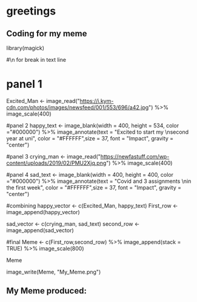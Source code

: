 # greetings
## Coding for my meme
library(magick)

#\n for break in text line

# panel 1
Excited_Man <- image_read("https://i.kym-cdn.com/photos/images/newsfeed/001/553/696/a42.jpg") %>%
  image_scale(400)



#panel 2
happy_text <- image_blank(width = 400, height = 534, color ="#000000") %>% 
  image_annotate(text = "Excited to start my \nsecond year at uni",
                 color = "#FFFFFF",size = 37, font = "Impact", gravity = "center") 



#panel 3 
crying_man <- image_read("https://newfastuff.com/wp-content/uploads/2019/02/PMU2Xjq.png") %>%
  image_scale(400)



#panel 4
sad_text <- image_blank(width = 400, height = 400, color ="#000000") %>% 
  image_annotate(text = "Covid and 3 assignments \nin the first week",
                 color = "#FFFFFF",size = 37, font = "Impact", gravity = "center")


#combining 
happy_vector <- c(Excited_Man, happy_text)
First_row <- image_append(happy_vector)

sad_vector <- c(crying_man, sad_text)
second_row <- image_append(sad_vector)

#final
Meme <- c(First_row,second_row) %>%
  image_append(stack = TRUE) %>%
  image_scale(800)

Meme

image_write(Meme, "My_Meme.png")

## My Meme produced:
